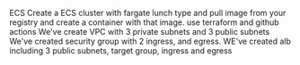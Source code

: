 ECS Create a ECS cluster with fargate lunch type and pull image from your registry and create a container with that image. use terraform and github actions
We've create VPC with 3 private subnets and 3 public subnets 
We've created security group with 2 ingress, and egress.
WE've created alb including 3 public subnets, target group, ingress and egress
